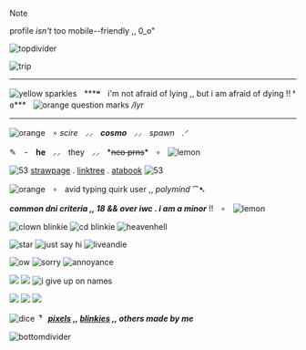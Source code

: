 > [!NOTE]
> profile *isn't* too mobile--friendly ,, 0_o"

![topdivider](https://github.com/user-attachments/assets/f5bc4e4c-dced-4586-834f-b59482d52017)

![trip](https://github.com/user-attachments/assets/62751db8-42c7-4bd1-a131-edecb24b0ddb)

***
![yellow sparkles](https://i.postimg.cc/zDbRFdpz/4DCKhtb.gif)ㅤ***❝ㅤi'm not afraid of lying ,, but i am afraid of dying !! ❜ ɞ***ㅤ![orange question marks](https://i.postimg.cc/9Qc1D52g/DE7rJpT.gif) */lyr*
***

![orange](https://i.postimg.cc/P5V9Wr2F/F1AD5027-0B7D-4CE9-AEEE-024E24526D1B.gif)ㅤ∘ *scire*ㅤ⸝⸝ㅤ***cosmo***ㅤ⸝⸝ㅤ*spawnㅤ.ᐟ*

✎　-　**he**ㅤ⸝⸝ㅤtheyㅤ⸝⸝ㅤ*~~neo prns~~*ㅤ∘ㅤ![lemon](https://i.postimg.cc/7b84DwJb/2163AC05-39EF-4846-B08A-FACA23405068.gif)

![53](https://i.postimg.cc/CxJ9fcDc/2ff76b33.gif) [strawpage](https://notjazzyoliver.straw.page/) . [linktree](https://linktr.ee/jazzingout) . [atabook](https://jazzingout.atabook.org/) ![53](https://i.postimg.cc/CxJ9fcDc/2ff76b33.gif)

![orange](https://i.postimg.cc/P5V9Wr2F/F1AD5027-0B7D-4CE9-AEEE-024E24526D1B.gif)ㅤ∘ㅤavid typing quirk user ,, *polymind* ⁀➷

***common dni criteria ,, 18 && over iwc . i am a minor*** !!ㅤ∘ㅤ![lemon](https://i.postimg.cc/7b84DwJb/2163AC05-39EF-4846-B08A-FACA23405068.gif)
 
![clown blinkie](https://adriansblinkiecollection.neocities.org/b31.gif) ![cd blinkie](https://adriansblinkiecollection.neocities.org/x44.gif) ![heavenhell](https://adriansblinkiecollection.neocities.org/c24.gif)

![star](https://adriansblinkiecollection.neocities.org/c27.gif) ![just say hi](https://adriansblinkiecollection.neocities.org/b20.gif) ![liveandie](https://adriansblinkiecollection.neocities.org/x2.gif)

![ow](https://adriansblinkiecollection.neocities.org/s4.gif) ![sorry](https://adriansblinkiecollection.neocities.org/c6.gif) ![annoyance](https://adriansblinkiecollection.neocities.org/b8.gif)

![](https://adriansblinkiecollection.neocities.org/c19.gif) ![](https://adriansblinkiecollection.neocities.org/x45.gif) ![i give up on names](https://adriansblinkiecollection.neocities.org/c8.gif)

![](https://adriansblinkiecollection.neocities.org/c19.gif) ![](https://adriansblinkiecollection.neocities.org/c2.gif) ![](https://adriansblinkiecollection.neocities.org/s13.gif)

![dice](https://i.postimg.cc/x8ZtwxbT/452f5aff.gif) ***⌝ㅤ[pixels](https://rentry.co/decocore) ,, [blinkies](https://adriansblinkiecollection.neocities.org) ,, others made by me***

![bottomdivider](https://github.com/user-attachments/assets/1ff82b40-3a5d-4320-a5c6-2bc038b7f880)
